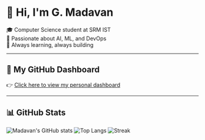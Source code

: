 # 👋 Hi, I'm G. Madavan

🎓 Computer Science student at SRM IST  
🧠 Passionate about AI, ML, and DevOps  
🚀 Always learning, always building  

---

## 🧭 My GitHub Dashboard

👉 [Click here to view my personal dashboard](https://gmadavan2005.github.io/PROFILE/)

---

## 📊 GitHub Stats

![Madavan's GitHub stats](https://github-readme-stats.vercel.app/api?username=GMadavan2005&show_icons=true&theme=radical)
![Top Langs](https://github-readme-stats.vercel.app/api/top-langs/?username=GMadavan2005&layout=compact&theme=radical)
![Streak](https://streak-stats.demolab.com?user=GMadavan2005&theme=radical)
